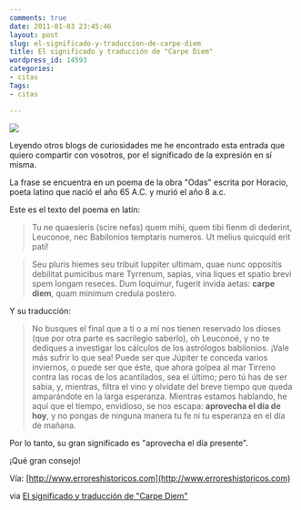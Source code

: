 ```yaml
---
comments: true
date: 2011-01-03 23:45:46
layout: post
slug: el-significado-y-traduccion-de-carpe-diem
title: El significado y traducción de "Carpe Diem"
wordpress_id: 14593
categories:
- citas
Tags:
- citas

---
```


![](http://d.pr/i/NwKm+)

Leyendo otros blogs de curiosidades me he encontrado esta entrada que quiero compartir con vosotros, por el significado de la expresión en sí misma.


La frase se encuentra en un poema de la obra "Odas" escrita por Horacio, poeta latino que nació el año 65 A.C. y murió el año 8 a.c.

Este es el texto del poema en latín:


> Tu ne quaesieris (scire nefas) quem mihi, quem tibi fienm di dederint, Leuconoe, nec Babilonios temptaris numeros. Ut melius quicquid erit pati!


> Seu pluris hiemes seu tribuit Iuppiter ultimam, quae nunc oppositis debilitat pumicibus mare Tyrrenum, sapias, vina liques et spatio brevi spem longam reseces. Dum loquimur, fugerit invida aetas: **carpe diem**, quam minimum credula postero.


Y su traducción:

> No busques el final que a ti o a mí nos tienen reservado los dioses (que por otra parte es sacrilegio saberlo), oh Leuconoé, y no te dediques a investigar los cálculos de los astrólogos babilonios. ¡Vale más sufrir lo que sea! Puede ser que Júpiter te conceda varios inviernos, o puede ser que éste, que ahora golpea al mar Tirreno contra las rocas de los acantilados, sea el último; pero tú has de ser sabia, y, mientras, filtra el vino y olvídate del breve tiempo que queda amparándote en la larga esperanza. Mientras estamos hablando, he aquí que el tiempo, envidioso, se nos escapa: **aprovecha el día de hoy**, y no pongas de ninguna manera tu fe ni tu esperanza en el día de mañana.


Por lo tanto, su gran significado es "aprovecha el día presente". 

¡Qué gran consejo!

Vía: [](http://www.erroreshistoricos.com/curiosidades-historicas/origen/343-origen-significado-y-traduccion-de-carpe-diem.html)[http://www.erroreshistoricos.com](http://www.erroreshistoricos.com)

via [El significado y traducción de "Carpe Diem"](http://www.ballesterismo.com/2011/01/el-significado-y-traduccion-de-carpe.html)























